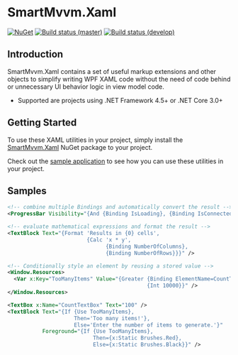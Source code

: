 # SmartMvvm.Xaml

[![NuGet](https://img.shields.io/nuget/v/SmartMvvm.Xaml.svg)](https://www.nuget.org/packages/SmartMvvm.Xaml/)
[![Build status (master)](https://ci.appveyor.com/api/projects/status/mw21p6jogh4v4cgh/branch/master?svg=true&passingText=master%20-%20passing&pendingText=master%20-%20pending&failingText=master%20-%20FAILED)](https://ci.appveyor.com/project/FrecherxDachs/smartmvvm-xaml/branch/master)
[![Build status (develop)](https://ci.appveyor.com/api/projects/status/mw21p6jogh4v4cgh/branch/develop?svg=true&passingText=develop%20-%20passing&pendingText=develop%20-%20pending&failingText=develop%20-%20FAILED)](https://ci.appveyor.com/project/FrecherxDachs/smartmvvm-xaml/branch/develop)

Introduction
-------------

SmartMvvm.Xaml contains a set of useful markup extensions and other objects to simplify writing WPF XAML code without the need of code behind or unnecessary UI behavior logic in view model code.

 - Supported are projects using .NET Framework 4.5+ or .NET Core 3.0+

Getting Started
-------------------

To use these XAML utilities in your project, simply install the [SmartMvvm.Xaml](https://www.nuget.org/packages/SmartMvvm.Xaml) NuGet package to your project.

Check out the [sample application](https://github.com/FrecherxDachs/SmartMvvm.Xaml/tree/develop/src/SmartMvvm.Xaml.Sample) to see how you can use these utilities in your project.

Samples
-------

```xml
<!-- combine multiple Bindings and automatically convert the result -->
<ProgressBar Visibility="{And {Binding IsLoading}, {Binding IsConnected}}" />

<!-- evaluate mathematical expressions and format the result -->
<TextBlock Text="{Format 'Results in {0} cells', 
                         {Calc 'x * y', 
                               {Binding NumberOfColumns}, 
                               {Binding NumberOfRows}}}" />

<!-- Conditionally style an element by reusing a stored value -->
<Window.Resources>
  <Var x:Key="TooManyItems" Value="{Greater {Binding ElementName=CountTextBox, Path=Text},
                                            {Int 10000}}" />
</Window.Resources>

<TextBox x:Name="CountTextBox" Text="100" />
<TextBlock Text="{If {Use TooManyItems}, 
                     Then='Too many items!'},
                     Else='Enter the number of items to generate.'}"
           Foreground="{If {Use TooManyItems},
                           Then={x:Static Brushes.Red},
                           Else={x:Static Brushes.Black}}" />
```